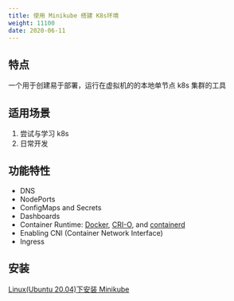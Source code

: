 ```yaml
---
title: 使用 Minikube 搭建 K8s环境
weight: 11100
date: 2020-06-11
---
```


## 特点

一个用于创建易于部署，运行在虚拟机的的本地单节点 k8s 集群的工具

## 适用场景

1. 尝试与学习 k8s
2. 日常开发

## 功能特性

- DNS
- NodePorts
- ConfigMaps and Secrets
- Dashboards
- Container Runtime:
  [Docker](https://www.docker.com/),
  [CRI-O](https://cri-o.io/), and
  [containerd](https://github.com/containerd/containerd)
- Enabling CNI (Container Network Interface)
- Ingress

## 安装

[Linux(Ubuntu 20.04)下安装 Minikube](../3-tasks/00-tools/install-minikube-linux)
